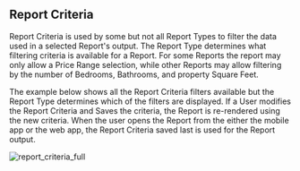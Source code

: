 ## Report Criteria

Report Criteria is used by some but not all Report Types to filter the data used in a selected Report's output. The Report Type determines what filtering criteria is available for a Report. For some Reports the report may only allow a Price Range selection, while other Reports may allow filtering by the number of Bedrooms, Bathrooms, and property Square Feet. 

The example below shows all the Report Criteria filters available but the Report Type determines which of the filters are displayed. If a User modifies the Report Criteria and Saves the criteria, the Report is re-rendered using the new criteria. When the user opens the Report from the either the mobile app or the web app, the Report Criteria saved last is used for the Report output.

![report_criteria_full](../../images/reda_rpt_criteria_full_display.PNG)

